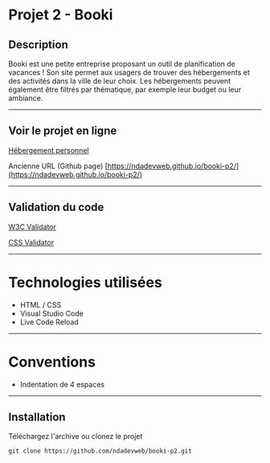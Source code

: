 # Projet 2 - Booki

## Description

Booki est une petite entreprise proposant un outil de planification de vacances ! Son site permet aux usagers de trouver des hébergements et des activités dans la ville de leur choix. Les hébergements peuvent également être filtrés par thématique, par exemple leur budget ou leur ambiance.

---

## Voir le projet en ligne
[Hébergement personnel](https://p2-booki.ndadevweb.com/)

Ancienne URL (Github page)
[https://ndadevweb.github.io/booki-p2/](https://ndadevweb.github.io/booki-p2/)

---

## Validation du code

[W3C Validator](https://validator.w3.org/nu/?doc=https%3A%2F%2Fndadevweb.github.io%2Fbooki-p2%2F)

[CSS Validator](https://jigsaw.w3.org/css-validator/validator?lang=fr&profile=css3svg&uri=https%3A%2F%2Fndadevweb.github.io%2Fbooki-p2%2F&usermedium=all&vextwarning=&warning=1)

---

# Technologies utilisées

- HTML / CSS
- Visual Studio Code
- Live Code Reload

---

# Conventions

- Indentation de 4 espaces

---

## Installation

Téléchargez l'archive ou clonez le projet

`git clone https://github.com/ndadevweb/booki-p2.git`
